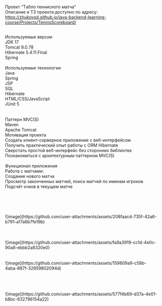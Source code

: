 <br>Проект “Tабло теннисного матча”
<br>Описание и ТЗ проекта доступно по адресу:
<br>https://zhukovsd.github.io/java-backend-learning-course/Projects/TennisScoreboard/


<br>Используемые версии
<br>JDK 17
<br>Tomcat 9.0.78
<br>Hibernate 5.4.11.Final
<br>Spring 
<br>
<br>Используемые технологии
<br>Java
<br>Spring
<br>JSP
<br>SQL
<br>Hibernate
<br>HTML/CSS/JavaScript
<br>JUnit 5
<br>
<br>
<br>Паттерн MVC(S)
<br>Maven
<br>Apache Tomcat
<br>Мотивация проекта
<br>Создать клиент-серверное приложение с веб-интерфейсом
<br>Получить практический опыт работы с ORM Hibernate
<br>Сверстать простой веб-интерфейс без сторонних библиотек
<br>Познакомиться с архитектурным паттерном MVC(S)
<br>
<br>Функционал приложения
<br>Работа с матчами:
<br>Создание нового матча
<br>Просмотр законченных матчей, поиск матчей по именам игроков
<br>Подсчёт очков в текущем матче
<br>
<br>
<br> 

<br>
<br> ![image](https://github.com/user-attachments/assets/208faacd-735f-42a6-b791-a17a6b7fe19b)

<br>
<br>
<br>
<br> ![image](https://github.com/user-attachments/assets/fa9a3919-cc1d-4e0c-90a8-ebbb2a8320e0)

<br>
<br>
<br> ![image](https://github.com/user-attachments/assets/159809a9-c58b-4aba-887f-32959802094d)
<br>
<br>
<br>
<br> 
<br> ![image](https://github.com/user-attachments/assets/577f4b69-d37a-4e01-b8bc-632796154a22)

<br>
<br>
<br>
<br>
<br>
<br>
<br>
<br>
<br>
<br>
<br>
<br>
